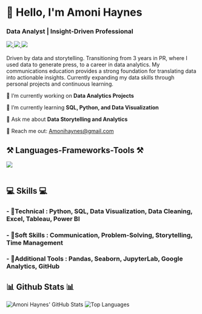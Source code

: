 <h1 align="left">👋 Hello, I'm Amoni Haynes</h1>
<h3 align="left">Data Analyst | Insight-Driven Professional</h3>

<div align="left"> 
  <a href="mailto:Amonihaynes@gmail.com" target="_blank">
    <img src="https://img.shields.io/badge/Gmail-D14836?style=for-the-badge&logo=gmail&logoColor=white" target="_blank" />
  </a> 
  <a href="https://www.linkedin.com/in/amoni-haynes-0b0bb6154/" target="_blank">
    <img src="https://img.shields.io/badge/LinkedIn-0077B5?style=for-the-badge&logo=linkedin&logoColor=white" target="_blank" />
  </a>
  <a href="https://your-resume-link.com" target="_blank">
    <img src="https://img.shields.io/badge/Resume-32CD32?style=for-the-badge&logo=read-the-docs&logoColor=white" target="_blank" />
  </a>
</div>

<br> 
Driven by data and storytelling. Transitioning from 3 years in PR, where I used data to generate press, to a career in data analytics. My communications education provides a strong foundation for translating data into actionable insights. Currently expanding my data skills through personal projects and continuous learning.

<br> 

<div align="left">
 
 🔭 I’m currently working on **Data Analytics Projects**
 
 🌱 I’m currently learning **SQL, Python, and Data Visualization**

💬 Ask me about **Data Storytelling and Analytics**

📧 Reach me out: Amonihaynes@gmail.com

 </div>

<h2 align="left">⚒️ Languages-Frameworks-Tools ⚒️</h2>
<div align="left">
    <img src="https://skillicons.dev/icons?i=python,sql,tableau,excel,github,pandas,seaborn" /><br>
</div>

<br/>

<div align="left">
    <h2 align="left">💻 Skills 💻</h2>
        <h3>- 📕Technical : Python, SQL, Data Visualization, Data Cleaning, Excel, Tableau, Power BI</h3>
        <h3>- 📗Soft Skills : Communication, Problem-Solving, Storytelling, Time Management</h3>
        <h3>- 📙Additional Tools :  Pandas, Seaborn, JupyterLab, Google Analytics, GitHub</h3>
 </div>

<h2 align="left">📊 Github Stats 📊</h2>

![Amoni Haynes' GitHub Stats](https://github-readme-stats.vercel.app/api?username=AmoniH12-3&show_icons=true&theme=radical)
![Top Languages](https://github-readme-stats.vercel.app/api/top-langs/?username=AmoniH12-3&show_icons=true&theme=radical)
